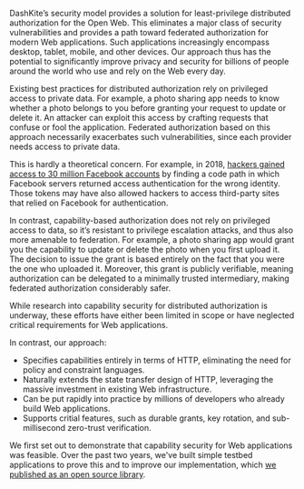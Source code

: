 DashKite’s security model provides a solution for least-privilege distributed authorization for the Open Web. This eliminates a major class of security vulnerabilities and provides a path toward federated authorization for modern Web applications. Such applications increasingly encompass desktop, tablet, mobile, and other devices. Our approach thus has the potential to significantly improve privacy and security for billions of people around the world who use and rely on the Web every day.

Existing best practices for distributed authorization rely on privileged access to private data. For example, a photo sharing app needs to know whether a photo belongs to you before granting your request to update or delete it. An attacker can exploit this access by crafting requests that confuse or fool the application. Federated authorization based on this approach necessarily exacerbates such vulnerabilities, since each provider needs access to private data.

This is hardly a theoretical concern. For example, in 2018, [hackers gained access to 30 million Facebook accounts][1] by finding a code path in which Facebook servers returned access authentication for the wrong identity. Those tokens may have also allowed hackers to access third-party sites that relied on Facebook for authentication.

In contrast, capability-based authorization does not rely on privileged access to data, so it’s resistant to privilege escalation attacks, and thus also more amenable to federation. For example, a photo sharing app would grant you the capability to update or delete the photo when you first upload it. The decision to issue the grant is based entirely on the fact that you were the one who uploaded it. Moreover, this grant is publicly verifiable, meaning authorization can be delegated to a minimally trusted intermediary, making federated authorization considerably safer.

While research into capability security for distributed authorization is underway, these efforts have either been limited in scope or have neglected critical requirements for Web applications.

In contrast, our approach:

- Specifies capabilities entirely in terms of HTTP, eliminating the need for policy and constraint languages.
- Naturally extends the state transfer design of HTTP, leveraging the massive investment in existing Web infrastructure.
- Can be put rapidly into practice by millions of developers who already build Web applications.
- Supports critial features, such as durable grants, key rotation, and sub-millisecond zero-trust verification.

We first set out to demonstrate that capability security for Web applications was feasible. Over the past two years, we've built simple testbed applications to prove this and to improve our implementation, which [we published as an open source library][2].



[1]: https://blog.qualys.com/news/2018/10/01/hackers-exploit-facebook-bug-as-twitter-dms-maybe-got-misrouted
[2]: https://github.com/dashkite/cobalt
